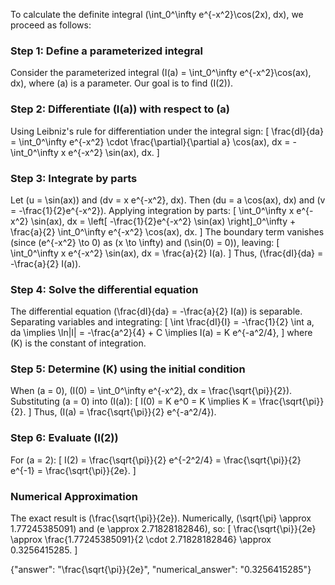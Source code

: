 

To calculate the definite integral \(\int_0^\infty e^{-x^2}\cos(2x)\, dx\), we proceed as follows:

### Step 1: Define a parameterized integral
Consider the parameterized integral \(I(a) = \int_0^\infty e^{-x^2}\cos(ax)\, dx\), where \(a\) is a parameter. Our goal is to find \(I(2)\).

### Step 2: Differentiate \(I(a)\) with respect to \(a\)
Using Leibniz's rule for differentiation under the integral sign:
\[
\frac{dI}{da} = \int_0^\infty e^{-x^2} \cdot \frac{\partial}{\partial a} \cos(ax)\, dx = -\int_0^\infty x e^{-x^2} \sin(ax)\, dx.
\]

### Step 3: Integrate by parts
Let \(u = \sin(ax)\) and \(dv = x e^{-x^2}\, dx\). Then \(du = a \cos(ax)\, dx\) and \(v = -\frac{1}{2}e^{-x^2}\). Applying integration by parts:
\[
\int_0^\infty x e^{-x^2} \sin(ax)\, dx = \left[ -\frac{1}{2}e^{-x^2} \sin(ax) \right]_0^\infty + \frac{a}{2} \int_0^\infty e^{-x^2} \cos(ax)\, dx.
\]
The boundary term vanishes (since \(e^{-x^2} \to 0\) as \(x \to \infty\) and \(\sin(0) = 0\)), leaving:
\[
\int_0^\infty x e^{-x^2} \sin(ax)\, dx = \frac{a}{2} I(a).
\]
Thus, \(\frac{dI}{da} = -\frac{a}{2} I(a)\).

### Step 4: Solve the differential equation
The differential equation \(\frac{dI}{da} = -\frac{a}{2} I(a)\) is separable. Separating variables and integrating:
\[
\int \frac{dI}{I} = -\frac{1}{2} \int a\, da \implies \ln|I| = -\frac{a^2}{4} + C \implies I(a) = K e^{-a^2/4},
\]
where \(K\) is the constant of integration.

### Step 5: Determine \(K\) using the initial condition
When \(a = 0\), \(I(0) = \int_0^\infty e^{-x^2}\, dx = \frac{\sqrt{\pi}}{2}\). Substituting \(a = 0\) into \(I(a)\):
\[
I(0) = K e^0 = K \implies K = \frac{\sqrt{\pi}}{2}.
\]
Thus, \(I(a) = \frac{\sqrt{\pi}}{2} e^{-a^2/4}\).

### Step 6: Evaluate \(I(2)\)
For \(a = 2\):
\[
I(2) = \frac{\sqrt{\pi}}{2} e^{-2^2/4} = \frac{\sqrt{\pi}}{2} e^{-1} = \frac{\sqrt{\pi}}{2e}.
\]

### Numerical Approximation
The exact result is \(\frac{\sqrt{\pi}}{2e}\). Numerically, \(\sqrt{\pi} \approx 1.77245385091\) and \(e \approx 2.71828182846\), so:
\[
\frac{\sqrt{\pi}}{2e} \approx \frac{1.77245385091}{2 \cdot 2.71828182846} \approx 0.3256415285.
\]

{"answer": "\\frac{\\sqrt{\\pi}}{2e}", "numerical_answer": "0.3256415285"}